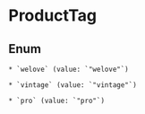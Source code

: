 
# ProductTag

## Enum


    * `welove` (value: `"welove"`)

    * `vintage` (value: `"vintage"`)

    * `pro` (value: `"pro"`)




